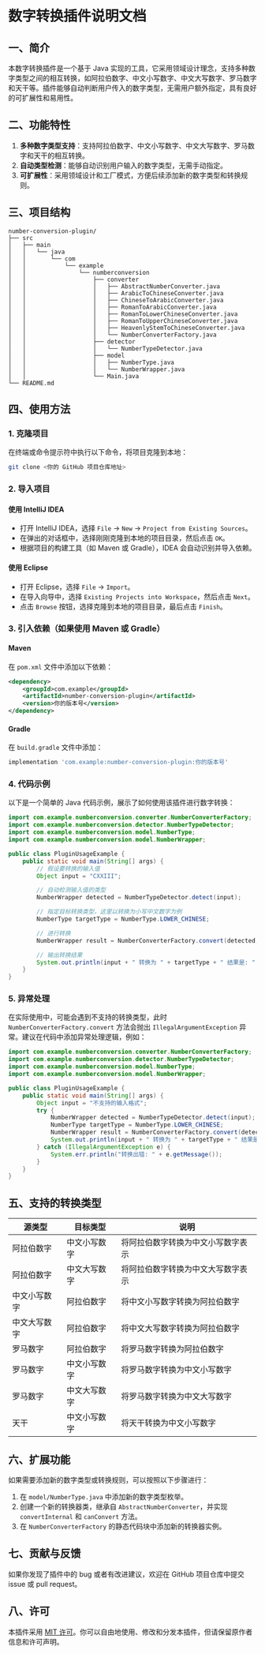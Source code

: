 # 数字转换插件说明文档

## 一、简介
本数字转换插件是一个基于 Java 实现的工具，它采用领域设计理念，支持多种数字类型之间的相互转换，如阿拉伯数字、中文小写数字、中文大写数字、罗马数字和天干等。插件能够自动判断用户传入的数字类型，无需用户额外指定，具有良好的可扩展性和易用性。

## 二、功能特性
1. **多种数字类型支持**：支持阿拉伯数字、中文小写数字、中文大写数字、罗马数字和天干的相互转换。
2. **自动类型检测**：能够自动识别用户输入的数字类型，无需手动指定。
3. **可扩展性**：采用领域设计和工厂模式，方便后续添加新的数字类型和转换规则。

## 三、项目结构
```plaintext
number-conversion-plugin/
├── src
│   ├── main
│   │   └── java
│   │       └── com
│   │           └── example
│   │               └── numberconversion
│   │                   ├── converter
│   │                   │   ├── AbstractNumberConverter.java
│   │                   │   ├── ArabicToChineseConverter.java
│   │                   │   ├── ChineseToArabicConverter.java
│   │                   │   ├── RomanToArabicConverter.java
│   │                   │   ├── RomanToLowerChineseConverter.java
│   │                   │   ├── RomanToUpperChineseConverter.java
│   │                   │   ├── HeavenlyStemToChineseConverter.java
│   │                   │   └── NumberConverterFactory.java
│   │                   ├── detector
│   │                   │   └── NumberTypeDetector.java
│   │                   ├── model
│   │                   │   ├── NumberType.java
│   │                   │   └── NumberWrapper.java
│   │                   └── Main.java
└── README.md
```

## 四、使用方法

### 1. 克隆项目
在终端或命令提示符中执行以下命令，将项目克隆到本地：
```bash
git clone <你的 GitHub 项目仓库地址>
```

### 2. 导入项目
#### 使用 IntelliJ IDEA
- 打开 IntelliJ IDEA，选择 `File` -> `New` -> `Project from Existing Sources`。
- 在弹出的对话框中，选择刚刚克隆到本地的项目目录，然后点击 `OK`。
- 根据项目的构建工具（如 Maven 或 Gradle），IDEA 会自动识别并导入依赖。

#### 使用 Eclipse
- 打开 Eclipse，选择 `File` -> `Import`。
- 在导入向导中，选择 `Existing Projects into Workspace`，然后点击 `Next`。
- 点击 `Browse` 按钮，选择克隆到本地的项目目录，最后点击 `Finish`。

### 3. 引入依赖（如果使用 Maven 或 Gradle）
#### Maven
在 `pom.xml` 文件中添加以下依赖：
```xml
<dependency>
    <groupId>com.example</groupId>
    <artifactId>number-conversion-plugin</artifactId>
    <version>你的版本号</version>
</dependency>
```

#### Gradle
在 `build.gradle` 文件中添加：
```groovy
implementation 'com.example:number-conversion-plugin:你的版本号'
```

### 4. 代码示例
以下是一个简单的 Java 代码示例，展示了如何使用该插件进行数字转换：
```java
import com.example.numberconversion.converter.NumberConverterFactory;
import com.example.numberconversion.detector.NumberTypeDetector;
import com.example.numberconversion.model.NumberType;
import com.example.numberconversion.model.NumberWrapper;

public class PluginUsageExample {
    public static void main(String[] args) {
        // 假设要转换的输入值
        Object input = "CXXIII";

        // 自动检测输入值的类型
        NumberWrapper detected = NumberTypeDetector.detect(input);

        // 指定目标转换类型，这里以转换为小写中文数字为例
        NumberType targetType = NumberType.LOWER_CHINESE;

        // 进行转换
        NumberWrapper result = NumberConverterFactory.convert(detected, targetType);

        // 输出转换结果
        System.out.println(input + " 转换为 " + targetType + " 结果是: " + result.getValue());
    }
}
```

### 5. 异常处理
在实际使用中，可能会遇到不支持的转换类型，此时 `NumberConverterFactory.convert` 方法会抛出 `IllegalArgumentException` 异常。建议在代码中添加异常处理逻辑，例如：
```java
import com.example.numberconversion.converter.NumberConverterFactory;
import com.example.numberconversion.detector.NumberTypeDetector;
import com.example.numberconversion.model.NumberType;
import com.example.numberconversion.model.NumberWrapper;

public class PluginUsageExample {
    public static void main(String[] args) {
        Object input = "不支持的输入格式";
        try {
            NumberWrapper detected = NumberTypeDetector.detect(input);
            NumberType targetType = NumberType.LOWER_CHINESE;
            NumberWrapper result = NumberConverterFactory.convert(detected, targetType);
            System.out.println(input + " 转换为 " + targetType + " 结果是: " + result.getValue());
        } catch (IllegalArgumentException e) {
            System.err.println("转换出错: " + e.getMessage());
        }
    }
}
```

## 五、支持的转换类型
| 源类型 | 目标类型 | 说明 |
| ---- | ---- | ---- |
| 阿拉伯数字 | 中文小写数字 | 将阿拉伯数字转换为中文小写数字表示 |
| 阿拉伯数字 | 中文大写数字 | 将阿拉伯数字转换为中文大写数字表示 |
| 中文小写数字 | 阿拉伯数字 | 将中文小写数字转换为阿拉伯数字 |
| 中文大写数字 | 阿拉伯数字 | 将中文大写数字转换为阿拉伯数字 |
| 罗马数字 | 阿拉伯数字 | 将罗马数字转换为阿拉伯数字 |
| 罗马数字 | 中文小写数字 | 将罗马数字转换为中文小写数字 |
| 罗马数字 | 中文大写数字 | 将罗马数字转换为中文大写数字 |
| 天干 | 中文小写数字 | 将天干转换为中文小写数字 |

## 六、扩展功能
如果需要添加新的数字类型或转换规则，可以按照以下步骤进行：
1. 在 `model/NumberType.java` 中添加新的数字类型枚举。
2. 创建一个新的转换器类，继承自 `AbstractNumberConverter`，并实现 `convertInternal` 和 `canConvert` 方法。
3. 在 `NumberConverterFactory` 的静态代码块中添加新的转换器实例。

## 七、贡献与反馈
如果你发现了插件中的 bug 或者有改进建议，欢迎在 GitHub 项目仓库中提交 issue 或 pull request。

## 八、许可
本插件采用 [MIT 许可](https://opensource.org/licenses/MIT)。你可以自由地使用、修改和分发本插件，但请保留原作者信息和许可声明。 
